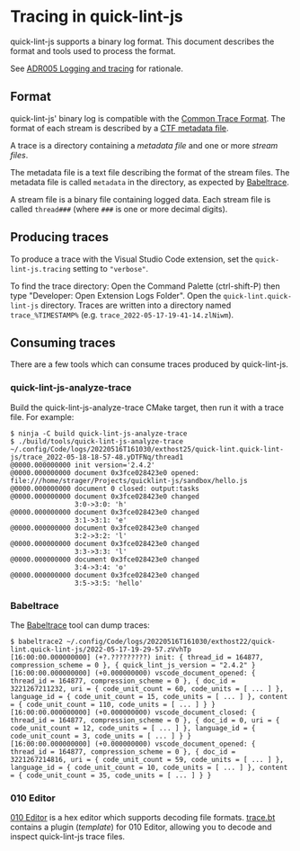 # Tracing in quick-lint-js

quick-lint-js supports a binary log format. This document describes the format
and tools used to process the format.

See [ADR005 Logging and tracing](architecture/ADR015-Logging-and-tracing.md) for
rationale.

## Format

quick-lint-js' binary log is compatible with the [Common Trace Format][]. The
format of each stream is described by a [CTF metadata
file](../src/trace-metadata.cpp).

A trace is a directory containing a *metadata file* and one or more *stream
files*.

The metadata file is a text file describing the format of the stream files. The
metadata file is called `metadata` in the directory, as expected by
[Babeltrace][].

A stream file is a binary file containing logged data. Each stream file is
called `thread###` (where `###` is one or more decimal digits).

## Producing traces

To produce a trace with the Visual Studio Code extension, set the
`quick-lint-js.tracing` setting to `"verbose"`.

To find the trace directory: Open the Command Palette (ctrl-shift-P) then type
"Developer: Open Extension Logs Folder". Open the `quick-lint.quick-lint-js`
directory. Traces are written into a directory named `trace_%TIMESTAMP%` (e.g.
`trace_2022-05-17-19-41-14.zlNiwm`).

## Consuming traces

There are a few tools which can consume traces produced by quick-lint-js.

### quick-lint-js-analyze-trace

Build the quick-lint-js-analyze-trace CMake target, then run it with a trace
file. For example:

    $ ninja -C build quick-lint-js-analyze-trace
    $ ./build/tools/quick-lint-js-analyze-trace ~/.config/Code/logs/20220516T161030/exthost25/quick-lint.quick-lint-js/trace_2022-05-18-18-57-48.yDTFNq/thread1
    @0000.000000000 init version='2.4.2'
    @0000.000000000 document 0x3fce028423e0 opened: file:///home/strager/Projects/quicklint-js/sandbox/hello.js
    @0000.000000000 document 0 closed: output:tasks
    @0000.000000000 document 0x3fce028423e0 changed
                    3:0->3:0: 'h'
    @0000.000000000 document 0x3fce028423e0 changed
                    3:1->3:1: 'e'
    @0000.000000000 document 0x3fce028423e0 changed
                    3:2->3:2: 'l'
    @0000.000000000 document 0x3fce028423e0 changed
                    3:3->3:3: 'l'
    @0000.000000000 document 0x3fce028423e0 changed
                    3:4->3:4: 'o'
    @0000.000000000 document 0x3fce028423e0 changed
                    3:5->3:5: 'hello'

### Babeltrace

The [Babeltrace][] tool can dump traces:

    $ babeltrace2 ~/.config/Code/logs/20220516T161030/exthost22/quick-lint.quick-lint-js/2022-05-17-19-29-57.zVvhTp
    [16:00:00.000000000] (+?.?????????) init: { thread_id = 164877, compression_scheme = 0 }, { quick_lint_js_version = "2.4.2" }
    [16:00:00.000000000] (+0.000000000) vscode_document_opened: { thread_id = 164877, compression_scheme = 0 }, { doc_id = 3221267211232, uri = { code_unit_count = 60, code_units = [ ... ] }, language_id = { code_unit_count = 15, code_units = [ ... ] }, content = { code_unit_count = 110, code_units = [ ... ] } }
    [16:00:00.000000000] (+0.000000000) vscode_document_closed: { thread_id = 164877, compression_scheme = 0 }, { doc_id = 0, uri = { code_unit_count = 12, code_units = [ ... ] }, language_id = { code_unit_count = 3, code_units = [ ... ] } }
    [16:00:00.000000000] (+0.000000000) vscode_document_opened: { thread_id = 164877, compression_scheme = 0 }, { doc_id = 3221267214816, uri = { code_unit_count = 59, code_units = [ ... ] }, language_id = { code_unit_count = 10, code_units = [ ... ] }, content = { code_unit_count = 35, code_units = [ ... ] } }

### 010 Editor

[010 Editor][] is a hex editor which supports decoding file formats.
[trace.bt](../tools/trace.bt) contains a plugin (*template*) for 010 Editor,
allowing you to decode and inspect quick-lint-js trace files.

[010 Editor]: https://www.sweetscape.com/010editor/
[Babeltrace]: https://babeltrace.org/
[Common Trace Format]: https://diamon.org/ctf/

